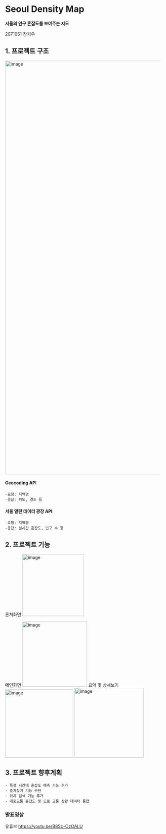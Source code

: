 # Seoul Density Map


**서울의 인구 혼잡도를 보여주는 지도**


 2071051 장지우

## 1. 프로젝트 구조
<img width="1335" alt="image" src="https://github.com/j-jiu/SeoulDensity/assets/143875650/7ac8614c-f784-4978-ae60-2ccc9dc4c2cd">

#### Geocoding API  
	-요청: 지역명
 	-응답: 위도, 경도 등
  
#### 서울 열린 데이터 광장 API
	-요청: 지역명
 	-응답: 실시간 혼잡도, 인구 수 등





## 2. 프로젝트 기능
론쳐화면
<img width="200" alt="image" src="https://github.com/j-jiu/SeoulDensity/assets/143875650/809d9641-4631-4307-95e5-aca9648026c8">

메인화면
<img width="210" alt="image" src="https://github.com/j-jiu/SeoulDensity/assets/143875650/0d214a77-19e5-4969-949b-06217cdd0d44">
요악 및 상세보기
<img width="220" alt="image" src="https://github.com/j-jiu/SeoulDensity/assets/143875650/64ef3c47-7685-416e-8aff-997bd65bf9ee">
<img width="225" alt="image" src="https://github.com/j-jiu/SeoulDensity/assets/143875650/73686784-01ed-4642-a01c-dfea4da937de">


	
 ## 3. 프로젝트 향후계획
 	- 특정 시간대 혼잡도 예측 기능 추가
	- 즐겨찾기 기능 구현
	- 위치 검색 기능 추가
	- 대중교통 혼잡도 및 도로 교통 상황 데이터 통합



### 발표영상

유튜브
<https://youtu.be/B8Sc-OzOALU>
